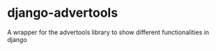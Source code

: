 # django-advertools
A wrapper for the advertools library to show different functionalities in django
